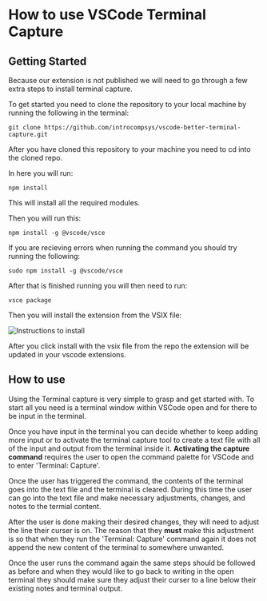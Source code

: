 # How to use VSCode Terminal Capture

## Getting Started 

Because our extension is not published we will need to go through a few extra steps to install terminal capture.

To get started you need to clone the repository to your local machine by running the following in the terminal:
```{toggle}
git clone https://github.com/introcompsys/vscode-better-terminal-capture.git
```

After you have cloned this repository to your machine you need to cd into the cloned repo.

In here you will run:
```{toggle}
npm install
```
This will install all the required modules.

Then you will run this:
```{toggle}
npm install -g @vscode/vsce
```

If you are recieving errors when running the command you should try running the following:
```{toggle}
sudo npm install -g @vscode/vsce
```

After that is finished running you will then need to run:
```{toggle}
vsce package
```

Then you will install the extension from the VSIX file:

![Instructions to install](https://route360.dev/static/98955dbe38c82bb15bfc98325f8a41e7/1cfc2/vscode01.en.png)

After you click install with the vsix file from the repo the extension will be updated in your vscode extensions.

## How to use

Using the Terminal capture is very simple to grasp and get started with. To start all you need is a terminal window within VSCode open and for there to be input in the terminal. 

Once you have input in the terminal you can decide whether to keep adding more input or to activate the terminal capture tool to create a text file with all of the input and output from the terminal inside it. **Activating the capture command** requires the user to open the command palette for VSCode and to enter 'Terminal: Capture'.

Once the user has triggered the command, the contents of the terminal goes into the text file and the terminal is cleared. During this time the user can go into the text file and make necessary adjustments, changes, and notes to the termial content.

After the user is done making their desired changes, they will need to adjust the line their curser is on. The reason that they **must** make this adjustment is so that when they run the 'Terminal: Capture' command again it does not append the new content of the terminal to somewhere unwanted.

Once the user runs the command again the same steps should be followed as before and when they would like to go back to writing in the open terminal they should make sure they adjust their curser to a line below their existing notes and terminal output.
